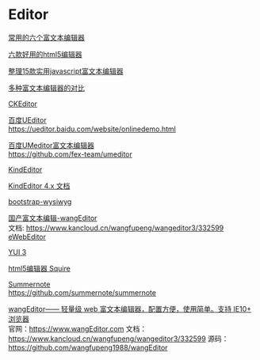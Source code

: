 Editor
===

[常用的六个富文本编辑器](https://www.jianshu.com/p/ccb07a867929)  

[六款好用的html5编辑器](http://www.php.cn/div-tutorial-381329.html)  

[整理15款实用javascript富文本编辑器](https://blog.csdn.net/joycesunny/article/details/77837838)  

[多种富文本编辑器的对比](https://www.liangzl.com/get-article-detail-20393.html)  


[CKEditor](http://ckeditor.com/demo)  

[百度UEditor](http://ueditor.baidu.com/website/)  
https://ueditor.baidu.com/website/onlinedemo.html  

[百度UMeditor富文本编辑器](https://ueditor.baidu.com/website/umeditor.html)  
https://github.com/fex-team/umeditor


[KindEditor](http://kindeditor.net/demo.php)  

[KindEditor 4.x 文档](http://kindeditor.net/doc.php)  

[bootstrap-wysiwyg ](http://www.bootcss.com/p/bootstrap-wysiwyg/)  

[国产富文本编辑-wangEditor](http://www.wangeditor.com/)  
文档: https://www.kancloud.cn/wangfupeng/wangeditor3/332599  
[eWebEditor](http://www.ewebeditor.net/demo/)  

[YUI 3](http://yuilibrary.com/)  

[html5编辑器 Squire](http://neilj.github.io/Squire/)

[Summernote](https://github.com/summernote/summernote)  
https://github.com/summernote/summernote

[wangEditor—— 轻量级 web 富文本编辑器，配置方便，使用简单。支持 IE10+ 浏览器](https://www.wangEditor.com)  
官网：https://www.wangEditor.com
文档：https://www.kancloud.cn/wangfupeng/wangeditor3/332599
源码：https://github.com/wangfupeng1988/wangEditor





